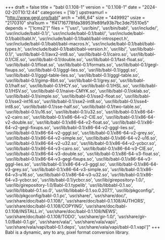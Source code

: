 +++
draft = false
title = "babl 0.1.108-1"
version = "0.1.108-1"
date = "2024-02-20T10:12:44"
categories = ['lib']
upstreamurl = "http://www.gegl.org/babl"
arch = "x86_64"
size = "449992"
usize = "2170310"
sha1sum = "ff41716778fda38953fe89fa93b7bc3de75510e5"
depends = "['lcms2']"
files = "['usr/', 'usr/bin/', 'usr/bin/babl', 'usr/include/', 'usr/include/babl-0.1/', 'usr/include/babl-0.1/babl/', 'usr/include/babl-0.1/babl/babl.h', 'usr/include/babl-0.1/babl/babl-introspect.h', 'usr/include/babl-0.1/babl/babl-macros.h', 'usr/include/babl-0.1/babl/babl-types.h', 'usr/include/babl-0.1/babl/babl-version.h', 'usr/lib/', 'usr/lib/babl-0.1/', 'usr/lib/babl-0.1/avx2-int8.so', 'usr/lib/babl-0.1/cairo.so', 'usr/lib/babl-0.1/CIE.so', 'usr/lib/babl-0.1/double.so', 'usr/lib/babl-0.1/fast-float.so', 'usr/lib/babl-0.1/float.so', 'usr/lib/babl-0.1/formats.so', 'usr/lib/babl-0.1/gegl-fixups.so', 'usr/lib/babl-0.1/gggl-lies.so', 'usr/lib/babl-0.1/gggl.so', 'usr/lib/babl-0.1/gggl-table-lies.so', 'usr/lib/babl-0.1/gggl-table.so', 'usr/lib/babl-0.1/gimp-8bit.so', 'usr/lib/babl-0.1/grey.so', 'usr/lib/babl-0.1/half.so', 'usr/lib/babl-0.1/HCY.so', 'usr/lib/babl-0.1/HSL.so', 'usr/lib/babl-0.1/HSV.so', 'usr/lib/babl-0.1/naive-CMYK.so', 'usr/lib/babl-0.1/oklab.so', 'usr/lib/babl-0.1/simple.so', 'usr/lib/babl-0.1/sse2-float.so', 'usr/lib/babl-0.1/sse2-int16.so', 'usr/lib/babl-0.1/sse2-int8.so', 'usr/lib/babl-0.1/sse4-int8.so', 'usr/lib/babl-0.1/sse-half.so', 'usr/lib/babl-0.1/two-table.so', 'usr/lib/babl-0.1/u16.so', 'usr/lib/babl-0.1/u32.so', 'usr/lib/babl-0.1/x86-64-v2-cairo.so', 'usr/lib/babl-0.1/x86-64-v2-CIE.so', 'usr/lib/babl-0.1/x86-64-v2-double.so', 'usr/lib/babl-0.1/x86-64-v2-float.so', 'usr/lib/babl-0.1/x86-64-v2-gegl-fixups.so', 'usr/lib/babl-0.1/x86-64-v2-gggl-lies.so', 'usr/lib/babl-0.1/x86-64-v2-gggl.so', 'usr/lib/babl-0.1/x86-64-v2-grey.so', 'usr/lib/babl-0.1/x86-64-v2-simple.so', 'usr/lib/babl-0.1/x86-64-v2-u16.so', 'usr/lib/babl-0.1/x86-64-v2-u32.so', 'usr/lib/babl-0.1/x86-64-v2-ycbcr.so', 'usr/lib/babl-0.1/x86-64-v3-cairo.so', 'usr/lib/babl-0.1/x86-64-v3-CIE.so', 'usr/lib/babl-0.1/x86-64-v3-double.so', 'usr/lib/babl-0.1/x86-64-v3-float.so', 'usr/lib/babl-0.1/x86-64-v3-gegl-fixups.so', 'usr/lib/babl-0.1/x86-64-v3-gggl-lies.so', 'usr/lib/babl-0.1/x86-64-v3-gggl.so', 'usr/lib/babl-0.1/x86-64-v3-grey.so', 'usr/lib/babl-0.1/x86-64-v3-simple.so', 'usr/lib/babl-0.1/x86-64-v3-u16.so', 'usr/lib/babl-0.1/x86-64-v3-u32.so', 'usr/lib/babl-0.1/x86-64-v3-ycbcr.so', 'usr/lib/babl-0.1/ycbcr.so', 'usr/lib/girepository-1.0/', 'usr/lib/girepository-1.0/Babl-0.1.typelib', 'usr/lib/libbabl-0.1.so', 'usr/lib/libbabl-0.1.so.0', 'usr/lib/libbabl-0.1.so.0.207.1', 'usr/lib/pkgconfig/', 'usr/lib/pkgconfig/babl-0.1.pc', 'usr/share/', 'usr/share/doc/', 'usr/share/doc/babl-0.1.108/', 'usr/share/doc/babl-0.1.108/AUTHORS', 'usr/share/doc/babl-0.1.108/COPYING', 'usr/share/doc/babl-0.1.108/INSTALL.in', 'usr/share/doc/babl-0.1.108/NEWS', 'usr/share/doc/babl-0.1.108/TODO', 'usr/share/gir-1.0/', 'usr/share/gir-1.0/Babl-0.1.gir', 'usr/share/vala/', 'usr/share/vala/vapi/', 'usr/share/vala/vapi/babl-0.1.deps', 'usr/share/vala/vapi/babl-0.1.vapi']"
+++
Babl is a dynamic, any to any, pixel format conversion library.